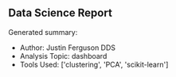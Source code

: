 ## Data Science Report

Generated summary:

- Author: Justin Ferguson DDS
- Analysis Topic: dashboard
- Tools Used: ['clustering', 'PCA', 'scikit-learn']
